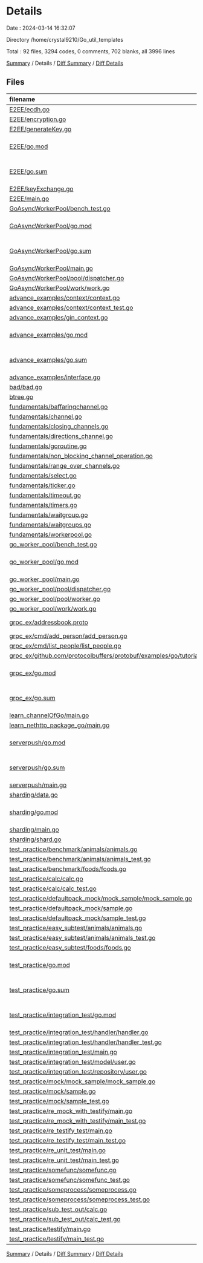 # Details

Date : 2024-03-14 16:32:07

Directory /home/crystal9210/Go_util_templates

Total : 92 files,  3294 codes, 0 comments, 702 blanks, all 3996 lines

[Summary](results.md) / Details / [Diff Summary](diff.md) / [Diff Details](diff-details.md)

## Files
| filename | language | code | comment | blank | total |
| :--- | :--- | ---: | ---: | ---: | ---: |
| [E2EE/ecdh.go](/E2EE/ecdh.go) | Go | 22 | 0 | 5 | 27 |
| [E2EE/encryption.go](/E2EE/encryption.go) | Go | 54 | 0 | 13 | 67 |
| [E2EE/generateKey.go](/E2EE/generateKey.go) | Go | 22 | 0 | 5 | 27 |
| [E2EE/go.mod](/E2EE/go.mod) | Go Module File | 3 | 0 | 3 | 6 |
| [E2EE/go.sum](/E2EE/go.sum) | Go Checksum File | 2 | 0 | 1 | 3 |
| [E2EE/keyExchange.go](/E2EE/keyExchange.go) | Go | 5 | 0 | 3 | 8 |
| [E2EE/main.go](/E2EE/main.go) | Go | 83 | 0 | 18 | 101 |
| [GoAsyncWorkerPool/bench_test.go](/GoAsyncWorkerPool/bench_test.go) | Go | 21 | 0 | 6 | 27 |
| [GoAsyncWorkerPool/go.mod](/GoAsyncWorkerPool/go.mod) | Go Module File | 2 | 0 | 2 | 4 |
| [GoAsyncWorkerPool/go.sum](/GoAsyncWorkerPool/go.sum) | Go Checksum File | 0 | 0 | 1 | 1 |
| [GoAsyncWorkerPool/main.go](/GoAsyncWorkerPool/main.go) | Go | 42 | 0 | 10 | 52 |
| [GoAsyncWorkerPool/pool/dispatcher.go](/GoAsyncWorkerPool/pool/dispatcher.go) | Go | 95 | 0 | 12 | 107 |
| [GoAsyncWorkerPool/work/work.go](/GoAsyncWorkerPool/work/work.go) | Go | 34 | 0 | 7 | 41 |
| [advance_examples/context/context.go](/advance_examples/context/context.go) | Go | 58 | 0 | 13 | 71 |
| [advance_examples/context/context_test.go](/advance_examples/context/context_test.go) | Go | 40 | 0 | 7 | 47 |
| [advance_examples/gin_context.go](/advance_examples/gin_context.go) | Go | 41 | 0 | 10 | 51 |
| [advance_examples/go.mod](/advance_examples/go.mod) | Go Module File | 30 | 0 | 3 | 33 |
| [advance_examples/go.sum](/advance_examples/go.sum) | Go Checksum File | 83 | 0 | 1 | 84 |
| [advance_examples/interface.go](/advance_examples/interface.go) | Go | 10 | 0 | 5 | 15 |
| [bad/bad.go](/bad/bad.go) | Go | 139 | 0 | 20 | 159 |
| [btree.go](/btree.go) | Go | 164 | 0 | 26 | 190 |
| [fundamentals/baffaringchannel.go](/fundamentals/baffaringchannel.go) | Go | 22 | 0 | 7 | 29 |
| [fundamentals/channel.go](/fundamentals/channel.go) | Go | 16 | 0 | 9 | 25 |
| [fundamentals/closing_channels.go](/fundamentals/closing_channels.go) | Go | 40 | 0 | 11 | 51 |
| [fundamentals/directions_channel.go](/fundamentals/directions_channel.go) | Go | 19 | 0 | 6 | 25 |
| [fundamentals/goroutine.go](/fundamentals/goroutine.go) | Go | 26 | 0 | 10 | 36 |
| [fundamentals/non_blocking_channel_operation.go](/fundamentals/non_blocking_channel_operation.go) | Go | 37 | 0 | 13 | 50 |
| [fundamentals/range_over_channels.go](/fundamentals/range_over_channels.go) | Go | 12 | 0 | 6 | 18 |
| [fundamentals/select.go](/fundamentals/select.go) | Go | 25 | 0 | 5 | 30 |
| [fundamentals/ticker.go](/fundamentals/ticker.go) | Go | 24 | 0 | 6 | 30 |
| [fundamentals/timeout.go](/fundamentals/timeout.go) | Go | 30 | 0 | 6 | 36 |
| [fundamentals/timers.go](/fundamentals/timers.go) | Go | 30 | 0 | 11 | 41 |
| [fundamentals/waitgroup.go](/fundamentals/waitgroup.go) | Go | 16 | 0 | 7 | 23 |
| [fundamentals/waitgroups.go](/fundamentals/waitgroups.go) | Go | 31 | 0 | 12 | 43 |
| [fundamentals/workerpool.go](/fundamentals/workerpool.go) | Go | 29 | 0 | 7 | 36 |
| [go_worker_pool/bench_test.go](/go_worker_pool/bench_test.go) | Go | 21 | 0 | 6 | 27 |
| [go_worker_pool/go.mod](/go_worker_pool/go.mod) | Go Module File | 2 | 0 | 2 | 4 |
| [go_worker_pool/main.go](/go_worker_pool/main.go) | Go | 48 | 0 | 12 | 60 |
| [go_worker_pool/pool/dispatcher.go](/go_worker_pool/pool/dispatcher.go) | Go | 44 | 0 | 8 | 52 |
| [go_worker_pool/pool/worker.go](/go_worker_pool/pool/worker.go) | Go | 44 | 0 | 6 | 50 |
| [go_worker_pool/work/work.go](/go_worker_pool/work/work.go) | Go | 45 | 0 | 7 | 52 |
| [grpc_ex/addressbook.proto](/grpc_ex/addressbook.proto) | Protocol Buffers | 45 | 0 | 12 | 57 |
| [grpc_ex/cmd/add_person/add_person.go](/grpc_ex/cmd/add_person/add_person.go) | Go | 116 | 0 | 17 | 133 |
| [grpc_ex/cmd/list_people/list_people.go](/grpc_ex/cmd/list_people/list_people.go) | Go | 54 | 0 | 12 | 66 |
| [grpc_ex/github.com/protocolbuffers/protobuf/examples/go/tutorialpb/addressbook.pb.go](/grpc_ex/github.com/protocolbuffers/protobuf/examples/go/tutorialpb/addressbook.pb.go) | Go | 355 | 0 | 50 | 405 |
| [grpc_ex/go.mod](/grpc_ex/go.mod) | Go Module File | 3 | 0 | 3 | 6 |
| [grpc_ex/go.sum](/grpc_ex/go.sum) | Go Checksum File | 8 | 0 | 1 | 9 |
| [learn_channelOfGo/main.go](/learn_channelOfGo/main.go) | Go | 62 | 0 | 7 | 69 |
| [learn_nethttp_package_go/main.go](/learn_nethttp_package_go/main.go) | Go | 17 | 0 | 5 | 22 |
| [serverpush/go.mod](/serverpush/go.mod) | Go Module File | 14 | 0 | 4 | 18 |
| [serverpush/go.sum](/serverpush/go.sum) | Go Checksum File | 31 | 0 | 1 | 32 |
| [serverpush/main.go](/serverpush/main.go) | Go | 59 | 0 | 16 | 75 |
| [sharding/data.go](/sharding/data.go) | Go | 15 | 0 | 4 | 19 |
| [sharding/go.mod](/sharding/go.mod) | Go Module File | 2 | 0 | 2 | 4 |
| [sharding/main.go](/sharding/main.go) | Go | 54 | 0 | 11 | 65 |
| [sharding/shard.go](/sharding/shard.go) | Go | 26 | 0 | 7 | 33 |
| [test_practice/benchmark/animals/animals.go](/test_practice/benchmark/animals/animals.go) | Go | 13 | 0 | 5 | 18 |
| [test_practice/benchmark/animals/animals_test.go](/test_practice/benchmark/animals/animals_test.go) | Go | 45 | 0 | 11 | 56 |
| [test_practice/benchmark/foods/foods.go](/test_practice/benchmark/foods/foods.go) | Go | 10 | 0 | 4 | 14 |
| [test_practice/calc/calc.go](/test_practice/calc/calc.go) | Go | 4 | 0 | 2 | 6 |
| [test_practice/calc/calc_test.go](/test_practice/calc/calc_test.go) | Go | 25 | 0 | 4 | 29 |
| [test_practice/defaultpack_mock/mock_sample/mock_sample.go](/test_practice/defaultpack_mock/mock_sample/mock_sample.go) | Go | 41 | 0 | 10 | 51 |
| [test_practice/defaultpack_mock/sample.go](/test_practice/defaultpack_mock/sample.go) | Go | 5 | 0 | 2 | 7 |
| [test_practice/defaultpack_mock/sample_test.go](/test_practice/defaultpack_mock/sample_test.go) | Go | 21 | 0 | 8 | 29 |
| [test_practice/easy_subtest/animals/animals.go](/test_practice/easy_subtest/animals/animals.go) | Go | 13 | 0 | 5 | 18 |
| [test_practice/easy_subtest/animals/animals_test.go](/test_practice/easy_subtest/animals/animals_test.go) | Go | 33 | 0 | 8 | 41 |
| [test_practice/easy_subtest/foods/foods.go](/test_practice/easy_subtest/foods/foods.go) | Go | 10 | 0 | 4 | 14 |
| [test_practice/go.mod](/test_practice/go.mod) | Go Module File | 12 | 0 | 4 | 16 |
| [test_practice/go.sum](/test_practice/go.sum) | Go Checksum File | 37 | 0 | 1 | 38 |
| [test_practice/integration_test/go.mod](/test_practice/integration_test/go.mod) | Go Module File | 2 | 0 | 2 | 4 |
| [test_practice/integration_test/handler/handler.go](/test_practice/integration_test/handler/handler.go) | Go | 64 | 0 | 11 | 75 |
| [test_practice/integration_test/handler/handler_test.go](/test_practice/integration_test/handler/handler_test.go) | Go | 56 | 0 | 9 | 65 |
| [test_practice/integration_test/main.go](/test_practice/integration_test/main.go) | Go | 24 | 0 | 7 | 31 |
| [test_practice/integration_test/model/user.go](/test_practice/integration_test/model/user.go) | Go | 6 | 0 | 2 | 8 |
| [test_practice/integration_test/repository/user.go](/test_practice/integration_test/repository/user.go) | Go | 19 | 0 | 5 | 24 |
| [test_practice/mock/mock_sample/mock_sample.go](/test_practice/mock/mock_sample/mock_sample.go) | Go | 45 | 0 | 10 | 55 |
| [test_practice/mock/sample.go](/test_practice/mock/sample.go) | Go | 4 | 0 | 2 | 6 |
| [test_practice/mock/sample_test.go](/test_practice/mock/sample_test.go) | Go | 23 | 0 | 8 | 31 |
| [test_practice/re_mock_with_testify/main.go](/test_practice/re_mock_with_testify/main.go) | Go | 37 | 0 | 9 | 46 |
| [test_practice/re_mock_with_testify/main_test.go](/test_practice/re_mock_with_testify/main_test.go) | Go | 36 | 0 | 9 | 45 |
| [test_practice/re_testify_test/main.go](/test_practice/re_testify_test/main.go) | Go | 12 | 0 | 4 | 16 |
| [test_practice/re_testify_test/main_test.go](/test_practice/re_testify_test/main_test.go) | Go | 65 | 0 | 11 | 76 |
| [test_practice/re_unit_test/main.go](/test_practice/re_unit_test/main.go) | Go | 9 | 0 | 4 | 13 |
| [test_practice/re_unit_test/main_test.go](/test_practice/re_unit_test/main_test.go) | Go | 35 | 0 | 9 | 44 |
| [test_practice/somefunc/somefunc.go](/test_practice/somefunc/somefunc.go) | Go | 14 | 0 | 6 | 20 |
| [test_practice/somefunc/somefunc_test.go](/test_practice/somefunc/somefunc_test.go) | Go | 30 | 0 | 7 | 37 |
| [test_practice/someprocess/someprocess.go](/test_practice/someprocess/someprocess.go) | Go | 7 | 0 | 3 | 10 |
| [test_practice/someprocess/someprocess_test.go](/test_practice/someprocess/someprocess_test.go) | Go | 26 | 0 | 5 | 31 |
| [test_practice/sub_test_out/calc.go](/test_practice/sub_test_out/calc.go) | Go | 4 | 0 | 2 | 6 |
| [test_practice/sub_test_out/calc_test.go](/test_practice/sub_test_out/calc_test.go) | Go | 61 | 0 | 5 | 66 |
| [test_practice/testify/main.go](/test_practice/testify/main.go) | Go | 39 | 0 | 12 | 51 |
| [test_practice/testify/main_test.go](/test_practice/testify/main_test.go) | Go | 35 | 0 | 12 | 47 |

[Summary](results.md) / Details / [Diff Summary](diff.md) / [Diff Details](diff-details.md)